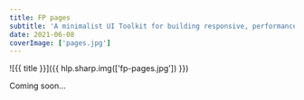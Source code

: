 ```yaml
---
title: FP pages
subtitle: 'A minimalist UI Toolkit for building responsive, performance driven, accessibility first websites'
date: 2021-06-08
coverImage: ['pages.jpg']
---
```


![{{ title }}]({{ hlp.sharp.img(['fp-pages.jpg']) }})

Coming soon...
